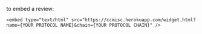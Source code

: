 to embed a review:
```
<embed type="text/html" src="https://ccmisc.herokuapp.com/widget.html?name={YOUR PROTOCOL NAME}&chain={YOUR PROTOCOL CHAIN}" />
```